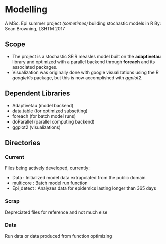 # Modelling
A MSc. Epi summer project *(sometimes)* building stochastic models in R
By: Sean Browning, LSHTM 2017

## Scope
  * The project is a stochastic SEIR measles model built on the **adaptivetau**
    library and optimized with a parallel backend through **foreach** and its
    associated packages.
  * Visualization was originally done with google visualizations using the R *googleVis*
    package, but this is now accomplished with *ggplot2*.

## Dependent Libraries
* Adaptivetau (model backend)
* data.table (for optimized subsetting)
* foreach (for batch model runs)
* doParallel (parallel computing backend)
* ggplot2 (visualizations)

## Directories
### Current
  Files being actively developed, currently:
  * Data : Initialized model data extrapolated from the public domain
  * multicore : Batch model run function
  * Epi_detect : Analyzes data for epidemics lasting longer than 365 days
### Scrap
  Depreciated files for reference and not much else
### Data
  Run data or data produced from function optimizing
